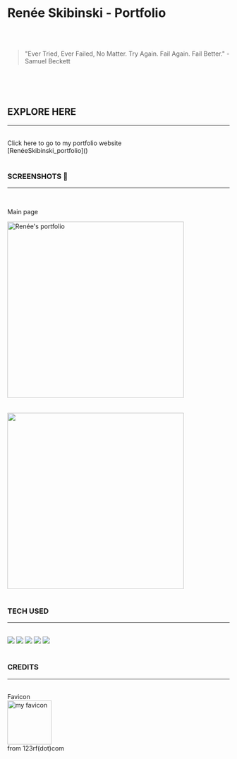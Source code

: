 # Renée Skibinski - Portfolio 


<br>
<br>

> "Ever Tried, Ever Failed, No Matter. Try Again. Fail Again. Fail Better." -Samuel Beckett 

<br>
<br>
<br>

## EXPLORE HERE  
___________________

<br>
Click here to go to my portfolio website <br>[RenéeSkibinski_portfolio]()

<br>
<br>

### SCREENSHOTS 📸
___________
<br>

Main page <br>

<img src ="" alt="Renée's portfolio" width="400"/>
<br>
<br>
 <br>

<img src ="" alt="" width="400"/>
<br>
<br>


### TECH USED 
________________


<br>
 <img src="https://img.shields.io/badge/HTML5-E34F26?style=for-the-badge&logo=html5&logoColor=white">
 <img src="https://img.shields.io/badge/CSS3-1572B6?style=for-the-badge&logo=css3&logoColor=white">
 <img src="https://img.shields.io/badge/JavaScript-F7DF1E?style=for-the-badge&logo=javascript&logoColor=black">
 <img src="https://img.shields.io/badge/GitHub-100000?style=for-the-badge&logo=github&logoColor=white">
 <img src="https://img.shields.io/badge/Netlify-00C7B7?style=for-the-badge&logo=netlify&logoColor=white">


<br>
<br>


### CREDITS 
______________________________

<br>
Favicon<br>
<img src="https://i.imgur.com/JsLYmXp.jpg" alt="my favicon" width="100" /><br> 
from 123rf(dot)com
<br><br>